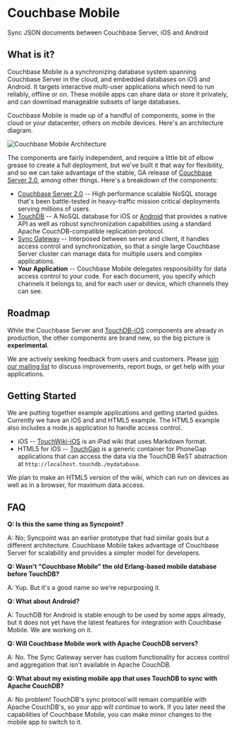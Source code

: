 Couchbase Mobile
======

Sync JSON documents between Couchbase Server, iOS and Android

## What is it?

Couchbase Mobile is a synchronizing database system spanning Couchbase Server in the cloud, and embedded databases on iOS and Android. It targets interactive multi-user applications which need to run reliably, offline or on. These mobile apps can share data or store it privately, and can download manageable subsets of large databases.

Couchbase Mobile is made up of a handful of components, some in the cloud or your datacenter, others on mobile devices. Here's an architecture diagram.

![Couchbase Mobile Architecture](http://jchris.ic.ht/files/slides/mobile-arch.png)

The components are fairly independent, and require a little bit of elbow grease to create a full deployment, but we've built it that way for flexibility, and so we can take advantage of the stable, GA release of [Couchbase Server 2.0](http://www.couchbase.com/couchbase-server/overview), among other things. Here's a breakdown of the components:

* [Couchbase Server 2.0](http://www.couchbase.com/couchbase-server/overview) -- High performance scalable NoSQL storage that's been battle-tested in heavy-traffic mission critical deployments serving millions of users.
* [TouchDB](https://github.com/couchbaselabs/TouchDB-iOS) -- A NoSQL database for iOS or [Android](https://github.com/couchbaselabs/TouchDB-Android) that provides a native API as well as robust synchronization capabilities using a standard Apache CouchDB-compatible replication protocol.
* [Sync Gateway](https://github.com/couchbaselabs/sync_gateway) -- Interposed between server and client, it handles access control and synchronization, so that a single large Couchbase Server cluster can manage data for multiple users and complex applications.
* **Your Application** -- Couchbase Mobile delegates responsibility for data access control to your code. For each document, you specify which channels it belongs to, and for each user or device, which channels they can see.

## Roadmap

While the Couchbase Server and [TouchDB-iOS](https://github.com/couchbaselabs/TouchDB-iOS/wiki/TouchDB-In-The-Wild) components are already in production, the other components are brand new, so the big picture is **experimental**.

We are actively seeking feedback from users and customers. Please [join our mailing list](https://groups.google.com/forum/#!forum/mobile-couchbase) to discuss improvements, report bugs, or get help with your applications.

## Getting Started

We are putting together example applications and getting started guides. Currently we have an iOS and and HTML5 example. The HTML5 example also includes a node.js application to handle access control.

* iOS -- [TouchWiki-iOS](https://github.com/couchbaselabs/TouchWiki-iOS) is an iPad wiki that uses Markdown format.
* HTML5 for iOS -- [TouchGap](https://github.com/couchbaselabs/TouchGap) is a generic container for PhoneGap applications that can access the data via the TouchDB ReST abstraction at `http://localhost.touchdb./mydatabase`.

We plan to make an HTML5 version of the wiki, which can run on devices as well as in a browser, for maximum data access.

## FAQ

**Q: Is this the same thing as Syncpoint?**

A: No; Syncpoint was an earlier prototype that had similar goals but a different architecture. Couchbase Mobile takes advantage of Couchbase Server for scalability and provides a simpler model for developers.

**Q: Wasn't "Couchbase Mobile" the old Erlang-based mobile database before TouchDB?**

A: Yup. But it's a good name so we're repurposing it.

**Q: What about Android?**

A: TouchDB for Android is stable enough to be used by some apps already, but it does not yet have the latest features for integration with Couchbase Mobile. We are working on it.

**Q: Will Couchbase Mobile work with Apache CouchDB servers?**

A: No. The Sync Gateway server has custom functionality for access control and aggregation that isn't available in Apache CouchDB.

**Q: What about my existing mobile app that uses TouchDB to sync with Apache CouchDB?**

A: No problem! TouchDB's sync protocol will remain compatible with Apache CouchDB's, so your app will continue to work. If you later need the capabilities of Couchbase Mobile, you can make minor changes to the mobile app to switch to it.
